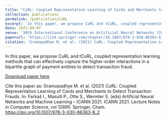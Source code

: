 ```yaml
---
title: "CuRL: Coupled Representation Learning of Cards and Merchants to Detect Transaction Frauds"
collection: publications
permalink: /publication/CuRL
excerpt: 'In this paper, we propose CuRL and tCuRL, coupled representation learning methods that can effectively capture the higher-order interactions in a bipartite graph of payment entities to detect transaction fraud.'
date: 2021-09-07
venue: '30th International Conference on Artificial Neural Networks (ICANN), 2021'
paperurl: 'https://link.springer.com/chapter/10.1007/978-3-030-86383-8_2'
citation: 'Gramopadhye M. et al. (2021) CuRL: Coupled Representation Learning of Cards and Merchants to Detect Transaction Frauds. In: Farkaš I., Masulli P., Otte S., Wermter S. (eds) Artificial Neural Networks and Machine Learning – ICANN 2021. ICANN 2021. Lecture Notes in Computer Science, vol 12895. Springer, Cham. https://doi.org/10.1007/978-3-030-86383-8_2'
---
```

In this paper, we propose CuRL and tCuRL, coupled representation learning methods that can effectively capture the higher-order interactions in a bipartite graph of payment entities to detect transaction fraud.

[Download paper here](https://link.springer.com/chapter/10.1007/978-3-030-86383-8_2)

Cite this paper as:
Gramopadhye M. et al. (2021) CuRL: Coupled Representation Learning of Cards and Merchants to Detect Transaction Frauds. In: Farkaš I., Masulli P., Otte S., Wermter S. (eds) Artificial Neural Networks and Machine Learning – ICANN 2021. ICANN 2021. Lecture Notes in Computer Science, vol 12895. Springer, Cham. https://doi.org/10.1007/978-3-030-86383-8_2
